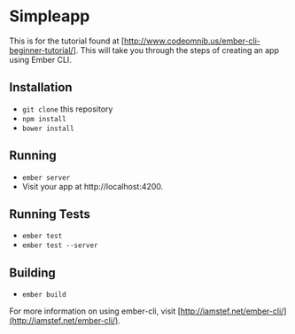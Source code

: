 # Simpleapp

This is for the tutorial found at [http://www.codeomnib.us/ember-cli-beginner-tutorial/]. This will take you through the steps of creating an app using Ember CLI. 

## Installation

* `git clone` this repository
* `npm install`
* `bower install`

## Running

* `ember server`
* Visit your app at http://localhost:4200.

## Running Tests

* `ember test`
* `ember test --server`

## Building

* `ember build`

For more information on using ember-cli, visit [http://iamstef.net/ember-cli/](http://iamstef.net/ember-cli/).

